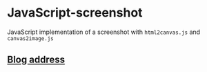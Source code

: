 # JavaScript-screenshot
JavaScript implementation of a screenshot with `html2canvas.js` and `canvas2image.js`

##  [Blog address](http://www.caomage.com)

